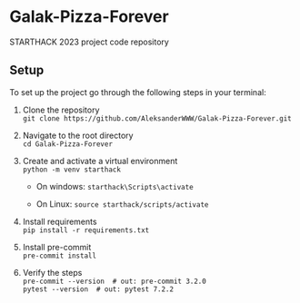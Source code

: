 # Galak-Pizza-Forever
STARTHACK 2023 project code repository


## Setup

To set up the project go through the following steps in your terminal:

1. Clone the repository <br>
`git clone https://github.com/AleksanderWWW/Galak-Pizza-Forever.git`
2. Navigate to the root directory <br>
`cd Galak-Pizza-Forever`
3. Create and activate a virtual environment <br>
`python -m venv starthack`

   - On windows: `starthack\Scripts\activate`

   -  On Linux: `source starthack/scripts/activate`

4. Install requirements <br>
`pip install -r requirements.txt`
5. Install pre-commit <br>
`pre-commit install`
6. Verify the steps <br>
`pre-commit --version  # out: pre-commit 3.2.0` <br>
`pytest --version  # out: pytest 7.2.2` <br>
